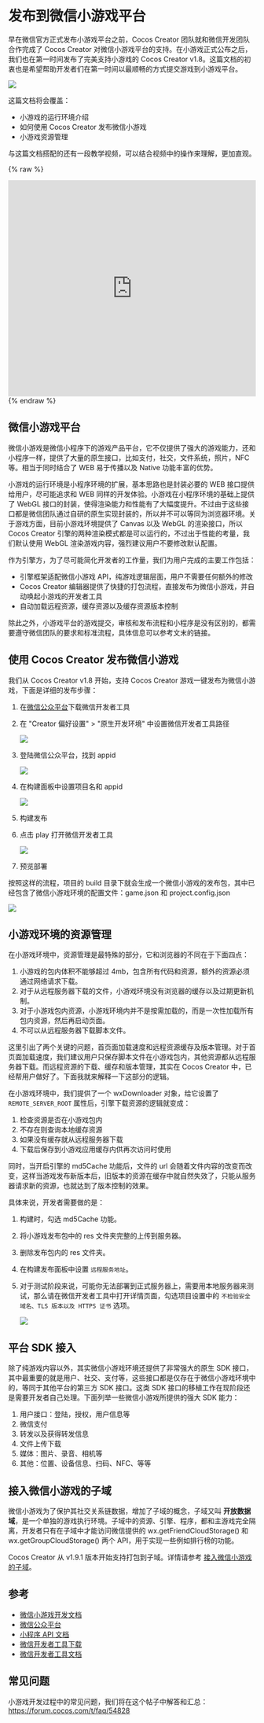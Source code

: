# 发布到微信小游戏平台

早在微信官方正式发布小游戏平台之前，Cocos Creator 团队就和微信开发团队合作完成了 Cocos Creator 对微信小游戏平台的支持。在小游戏正式公布之后，我们也在第一时间发布了完美支持小游戏的 Cocos Creator v1.8。这篇文档的初衷也是希望帮助开发者们在第一时间以最顺畅的方式提交游戏到小游戏平台。

![](./publish-wechatgame/preview.jpeg)

这篇文档将会覆盖：

- 小游戏的运行环境介绍
- 如何使用 Cocos Creator 发布微信小游戏
- 小游戏资源管理

与这篇文档搭配的还有一段教学视频，可以结合视频中的操作来理解，更加直观。

{% raw %}
<iframe frameborder="0" width="100%" height="440" src="https://v.qq.com/iframe/player.html?vid=c05255stri7&tiny=0&auto=0" allowfullscreen></iframe>
{% endraw %}

## 微信小游戏平台

微信小游戏是微信小程序下的游戏产品平台，它不仅提供了强大的游戏能力，还和小程序一样，提供了大量的原生接口，比如支付，社交，文件系统，照片，NFC 等。相当于同时结合了 WEB 易于传播以及 Native 功能丰富的优势。

小游戏的运行环境是小程序环境的扩展，基本思路也是封装必要的 WEB 接口提供给用户，尽可能追求和 WEB 同样的开发体验。小游戏在小程序环境的基础上提供了 WebGL 接口的封装，使得渲染能力和性能有了大幅度提升。不过由于这些接口都是微信团队通过自研的原生实现封装的，所以并不可以等同为浏览器环境。关于游戏方面，目前小游戏环境提供了 Canvas 以及 WebGL 的渲染接口，所以 Cocos Creator 引擎的两种渲染模式都是可以运行的，不过出于性能的考量，我们默认使用 WebGL 渲染游戏内容，强烈建议用户不要修改默认配置。

作为引擎方，为了尽可能简化开发者的工作量，我们为用户完成的主要工作包括：

- 引擎框架适配微信小游戏 API，纯游戏逻辑层面，用户不需要任何额外的修改
- Cocos Creator 编辑器提供了快捷的打包流程，直接发布为微信小游戏，并自动唤起小游戏的开发者工具
- 自动加载远程资源，缓存资源以及缓存资源版本控制

除此之外，小游戏平台的游戏提交，审核和发布流程和小程序是没有区别的，都需要遵守微信团队的要求和标准流程，具体信息可以参考文末的链接。

## 使用 Cocos Creator 发布微信小游戏

我们从 Cocos Creator v1.8 开始，支持 Cocos Creator 游戏一键发布为微信小游戏，下面是详细的发布步骤：

1. 在[微信公众平台](https://mp.weixin.qq.com/debug/wxagame/dev/devtools/download.html)下载微信开发者工具
2. 在 "Creator 偏好设置" > "原生开发环境" 中设置微信开发者工具路径

    ![](./publish-wechatgame/preference.jpeg)
3. 登陆微信公众平台，找到 appid

    ![](./publish-wechatgame/appid.jpeg)
4. 在构建面板中设置项目名和 appid

    ![](./publish-wechatgame/build.jpeg)
5. 构建发布
6. 点击 play 打开微信开发者工具

    ![](./publish-wechatgame/tool.jpeg)
7. 预览部署

按照这样的流程，项目的 build 目录下就会生成一个微信小游戏的发布包，其中已经包含了微信小游戏环境的配置文件：game.json 和 project.config.json

![](./publish-wechatgame/package.jpeg)

## 小游戏环境的资源管理

在小游戏环境中，资源管理是最特殊的部分，它和浏览器的不同在于下面四点：

1. 小游戏的包内体积不能够超过 4mb，包含所有代码和资源，额外的资源必须通过网络请求下载。
2. 对于从远程服务器下载的文件，小游戏环境没有浏览器的缓存以及过期更新机制。
3. 对于小游戏包内资源，小游戏环境内并不是按需加载的，而是一次性加载所有包内资源，然后再启动页面。
4. 不可以从远程服务器下载脚本文件。

这里引出了两个关键的问题，首页面加载速度和远程资源缓存及版本管理。对于首页面加载速度，我们建议用户只保存脚本文件在小游戏包内，其他资源都从远程服务器下载。而远程资源的下载、缓存和版本管理，其实在 Cocos Creator 中，已经帮用户做好了。下面我就来解释一下这部分的逻辑。

在小游戏环境中，我们提供了一个 wxDownloader 对象，给它设置了 `REMOTE_SERVER_ROOT` 属性后，引擎下载资源的逻辑就变成：

1. 检查资源是否在小游戏包内
2. 不存在则查询本地缓存资源
3. 如果没有缓存就从远程服务器下载
4. 下载后保存到小游戏应用缓存内供再次访问时使用

同时，当开启引擎的 md5Cache 功能后，文件的 url 会随着文件内容的改变而改变，这样当游戏发布新版本后，旧版本的资源在缓存中就自然失效了，只能从服务器请求新的资源，也就达到了版本控制的效果。

具体来说，开发者需要做的是：

1. 构建时，勾选 md5Cache 功能。
2. 将小游戏发布包中的 res 文件夹完整的上传到服务器。
3. 删除发布包内的 res 文件夹。
4. 在构建发布面板中设置 `远程服务地址`。
5. 对于测试阶段来说，可能你无法部署到正式服务器上，需要用本地服务器来测试，那么请在微信开发者工具中打开详情页面，勾选项目设置中的 `不检验安全域名、TLS 版本以及 HTTPS 证书` 选项。

    ![](./publish-wechatgame/detail.jpeg)

## 平台 SDK 接入

除了纯游戏内容以外，其实微信小游戏环境还提供了非常强大的原生 SDK 接口，其中最重要的就是用户、社交、支付等，这些接口都是仅存在于微信小游戏环境中的，等同于其他平台的第三方 SDK 接口。这类 SDK 接口的移植工作在现阶段还是需要开发者自己处理。下面列举一些微信小游戏所提供的强大 SDK 能力：

1. 用户接口：登陆，授权，用户信息等
2. 微信支付
3. 转发以及获得转发信息
4. 文件上传下载
5. 媒体：图片、录音、相机等
6. 其他：位置、设备信息、扫码、NFC、等等

## 接入微信小游戏的子域

微信小游戏为了保护其社交关系链数据，增加了子域的概念，子域又叫 **开放数据域**，是一个单独的游戏执行环境。子域中的资源、引擎、程序，都和主游戏完全隔离，开发者只有在子域中才能访问微信提供的 wx.getFriendCloudStorage() 和 wx.getGroupCloudStorage() 两个 API，用于实现一些例如排行榜的功能。

Cocos Creator 从 v1.9.1 版本开始支持打包到子域。详情请参考 [接入微信小游戏的子域](../publish/publish-wechatgame-sub-domain.md)。

## 参考

- [微信小游戏开发文档](https://mp.weixin.qq.com/debug/wxagame/dev/index.html)
- [微信公众平台](https://mp.weixin.qq.com/)
- [小程序 API 文档](https://mp.weixin.qq.com/debug/wxadoc/dev/api/)
- [微信开发者工具下载](https://mp.weixin.qq.com/debug/wxagame/dev/devtools/download.html)
- [微信开发者工具文档](https://mp.weixin.qq.com/debug/wxadoc/dev/devtools/devtools.html)

## 常见问题

小游戏开发过程中的常见问题，我们将在这个帖子中解答和汇总： https://forum.cocos.com/t/faq/54828
